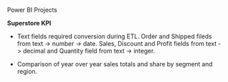 Power BI Projects

**Superstore KPI**

  - Text fields required conversion during ETL. Order and Shipped fileds from text -> number -> date. Sales, Discount and Profit fields from text -> decimal and Quantity field from text -> integer.

  - Comparison of year over year sales totals and share by segment and region. 

